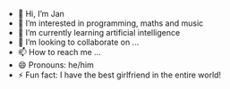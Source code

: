 - 👋 Hi, I’m Jan
- 👀 I’m interested in programming, maths and music
- 🌱 I’m currently learning artificial intelligence
- 💞️ I’m looking to collaborate on ...
- 📫 How to reach me ...
- 😄 Pronouns: he/him 
- ⚡ Fun fact: I have the best girlfriend in the entire world!

<!---
vesiiiii/vesiiiii is a ✨ special ✨ repository because its `README.md` (this file) appears on your GitHub profile.
You can click the Preview link to take a look at your changes.
--->
